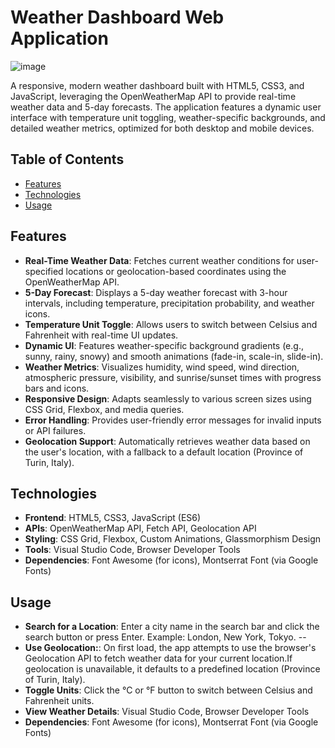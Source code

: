 # Weather Dashboard Web Application

![image](https://github.com/user-attachments/assets/92691d63-e832-4c80-ba39-33adcc5baf5a)

A responsive, modern weather dashboard built with HTML5, CSS3, and JavaScript, leveraging the OpenWeatherMap API to provide real-time weather data and 5-day forecasts. The application features a dynamic user interface with temperature unit toggling, weather-specific backgrounds, and detailed weather metrics, optimized for both desktop and mobile devices.

## Table of Contents
- [Features](#features)
- [Technologies](#technologies)
- [Usage](#usage)

## Features
- **Real-Time Weather Data**: Fetches current weather conditions for user-specified locations or geolocation-based coordinates using the OpenWeatherMap API.
- **5-Day Forecast**: Displays a 5-day weather forecast with 3-hour intervals, including temperature, precipitation probability, and weather icons.
- **Temperature Unit Toggle**: Allows users to switch between Celsius and Fahrenheit with real-time UI updates.
- **Dynamic UI**: Features weather-specific background gradients (e.g., sunny, rainy, snowy) and smooth animations (fade-in, scale-in, slide-in).
- **Weather Metrics**: Visualizes humidity, wind speed, wind direction, atmospheric pressure, visibility, and sunrise/sunset times with progress bars and icons.
- **Responsive Design**: Adapts seamlessly to various screen sizes using CSS Grid, Flexbox, and media queries.
- **Error Handling**: Provides user-friendly error messages for invalid inputs or API failures.
- **Geolocation Support**: Automatically retrieves weather data based on the user's location, with a fallback to a default location (Province of Turin, Italy).

## Technologies
- **Frontend**: HTML5, CSS3, JavaScript (ES6)
- **APIs**: OpenWeatherMap API, Fetch API, Geolocation API
- **Styling**: CSS Grid, Flexbox, Custom Animations, Glassmorphism Design
- **Tools**: Visual Studio Code, Browser Developer Tools
- **Dependencies**: Font Awesome (for icons), Montserrat Font (via Google Fonts)

## Usage
- **Search for a Location**: Enter a city name in the search bar and click the search button or press Enter. Example: London, New York, Tokyo.
--
- **Use Geolocation:**: On first load, the app attempts to use the browser's Geolocation API to fetch weather data for your current location.If geolocation is unavailable, it defaults to a predefined location (Province of Turin, Italy).
- **Toggle Units**: Click the °C or °F button to switch between Celsius and Fahrenheit units.
- **View Weather Details**: Visual Studio Code, Browser Developer Tools
- **Dependencies**: Font Awesome (for icons), Montserrat Font (via Google Fonts)
